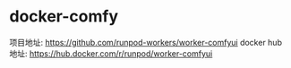 # docker-comfy

项目地址:  https://github.com/runpod-workers/worker-comfyui
docker hub 地址:  https://hub.docker.com/r/runpod/worker-comfyui



